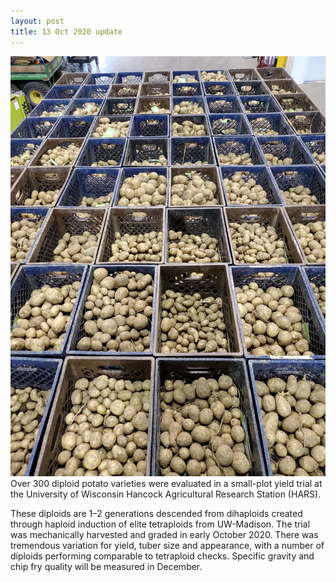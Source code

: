 ```yaml
---
layout: post
title: 13 Oct 2020 update
---
```

![Potatoes][potatoes]Over 300 diploid potato varieties were evaluated in a small-plot yield trial at the University of Wisconsin Hancock Agricultural Research Station (HARS).

These diploids are 1–2 generations descended from dihaploids created through haploid induction of elite tetraploids from UW-Madison. The trial was mechanically harvested and graded in early October 2020. There was tremendous variation for yield, tuber size and appearance, with a number of diploids performing comparable to tetraploid checks. Specific gravity and chip fry quality will be measured in December.

[potatoes]: /harvested_diploids.jpeg
